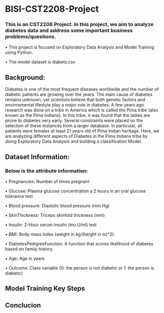 # BISI-CST2208-Project
### This is an CST2208 Project. In this project, we aim to analyze diabetes data and address some important business problems/questions.

•	This project is focused on Exploratory Data Analysis and Model Training using Python.

•	The model dataset is diabets.csv

## Background:
Diabetes is one of the most frequent diseases worldwide and the number of diabetic patients are growing over the years. The main cause of diabetes remains unknown, yet scientists believe that both genetic factors and environmental lifestyle play a major role in diabetes.
A few years ago research was done on a tribe in America which is called the Pima tribe (also known as the Pima Indians). In this tribe, it was found that the ladies are prone to diabetes very early. Several constraints were placed on the selection of these instances from a larger database. In particular, all patients were females at least 21 years old of Pima Indian heritage. Here, we are analyzing different aspects of Diabetes in the Pima Indians tribe by doing Exploratory Data Analysis and building a classification Model.

## Dataset Information:

### Below is the attribute information:

•	Pregnancies: Number of times pregnant

•	Glucose: Plasma glucose concentration a 2 hours in an oral glucose tolerance test

•	Blood pressure: Diastolic blood pressure (mm Hg)

•	SkinThickness: Triceps skinfold thickness (mm)

•	Insulin: 2-Hour serum insulin (mu U/ml) test

•	BMI: Body mass index (weight in kg/(height in m)^2)

•	DiabetesPedigreeFunction: A function that scores likelihood of diabetes based on family history.

•	Age: Age in years

•	Outcome: Class variable (0: the person is not diabetic or 1: the person is diabetic)

## Model Training Key Steps

## Conclucion
